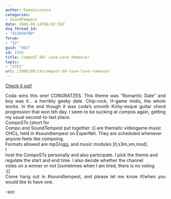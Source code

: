 ```yaml
---
author: Ramaniscence
categories:
- SoundTempest
date: 2006-09-14T06:02:59Z
dsq_thread_id:
- "413934799"
forum:
- "12"
guid: "453"
id: 1356
title: CompoST 66! Love-Love Romance!
topic:
- "2721"
url: /2006/09/14/compost-66-love-love-romance/
---
```


<a href="http://compost.lggaming.com/compost66/" target="_blank">Check it out!</a>

<div align="justify">
  Coda wins this one! CONGRATZES. This theme was &#8220;Romantic Date&#8221; and boy was it&#8230; a horribly geeky date. Chip-rock, H-game midis, the whole works. In the end though it was coda&#8217;s smooth Kirby-esque guitar chord progression that won teh day. I seem to be sucking at compos again, getting my usual second-to-last place.
</div>

<div align="justify">
</div>



<div align="justify">
  CompoSTs [short for<br /> Compo and SoundTempest put together :)] are thematic videogame music<br /> OHCs, held in #soundtempest on EsperNet. They are scheduled whenever<br /> anyone feels like compoing.
</div>



<div align="justify">
  Formats allowed are mp3/ogg, and music modules [it,s3m,xm,mod].
</div>



<div align="justify">
  I<br /> host the CompoSTs personally and also participate. I pick the theme and<br /> regulate the start and end time. I also decide whether the channel<br /> votes on a winner or not [sometimes when I am tired, there is no voting<br /> :)]
</div>



<div align="justify">
  Come hang out in #soundtempest, and please let me know if/when you would like to have one.
</div>

-soc